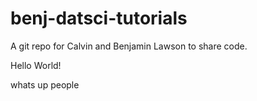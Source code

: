 # benj-datsci-tutorials
A git repo for Calvin and Benjamin Lawson to share code. 

Hello World!

whats up people